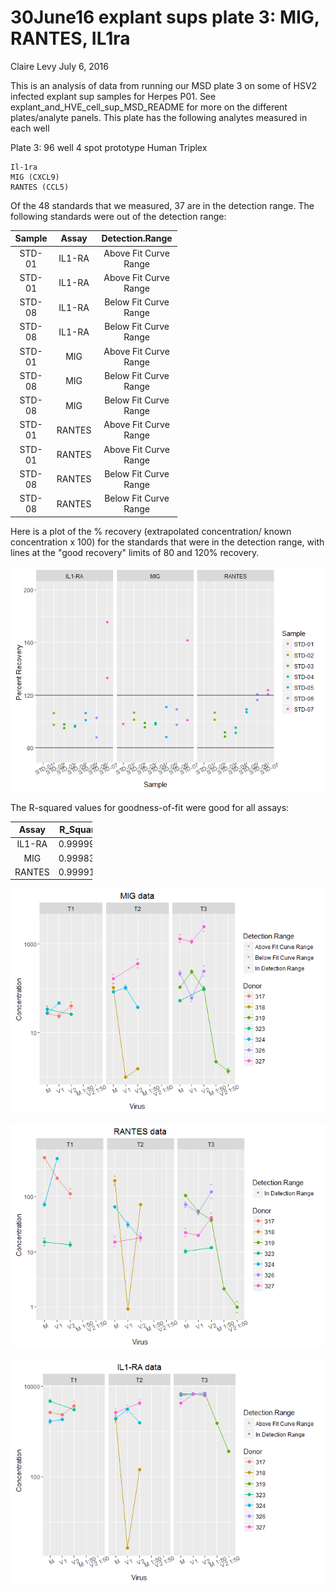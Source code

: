 30June16 explant sups plate 3: MIG, RANTES, IL1ra
================
Claire Levy
July 6, 2016

This is an analysis of data from running our MSD plate 3 on some of HSV2 infected explant sup samples for Herpes P01. See explant\_and\_HVE\_cell\_sup\_MSD\_README for more on the different plates/analyte panels. This plate has the following analytes measured in each well

Plate 3: 96 well 4 spot prototype Human Triplex

    Il-1ra
    MIG (CXCL9)
    RANTES (CCL5)

Of the 48 standards that we measured, 37 are in the detection range. The following standards were out of the detection range:

<table style="width:53%;">
<colgroup>
<col width="12%" />
<col width="11%" />
<col width="29%" />
</colgroup>
<thead>
<tr class="header">
<th align="center">Sample</th>
<th align="center">Assay</th>
<th align="center">Detection.Range</th>
</tr>
</thead>
<tbody>
<tr class="odd">
<td align="center">STD-01</td>
<td align="center">IL1-RA</td>
<td align="center">Above Fit Curve Range</td>
</tr>
<tr class="even">
<td align="center">STD-01</td>
<td align="center">IL1-RA</td>
<td align="center">Above Fit Curve Range</td>
</tr>
<tr class="odd">
<td align="center">STD-08</td>
<td align="center">IL1-RA</td>
<td align="center">Below Fit Curve Range</td>
</tr>
<tr class="even">
<td align="center">STD-08</td>
<td align="center">IL1-RA</td>
<td align="center">Below Fit Curve Range</td>
</tr>
<tr class="odd">
<td align="center">STD-01</td>
<td align="center">MIG</td>
<td align="center">Above Fit Curve Range</td>
</tr>
<tr class="even">
<td align="center">STD-08</td>
<td align="center">MIG</td>
<td align="center">Below Fit Curve Range</td>
</tr>
<tr class="odd">
<td align="center">STD-08</td>
<td align="center">MIG</td>
<td align="center">Below Fit Curve Range</td>
</tr>
<tr class="even">
<td align="center">STD-01</td>
<td align="center">RANTES</td>
<td align="center">Above Fit Curve Range</td>
</tr>
<tr class="odd">
<td align="center">STD-01</td>
<td align="center">RANTES</td>
<td align="center">Above Fit Curve Range</td>
</tr>
<tr class="even">
<td align="center">STD-08</td>
<td align="center">RANTES</td>
<td align="center">Below Fit Curve Range</td>
</tr>
<tr class="odd">
<td align="center">STD-08</td>
<td align="center">RANTES</td>
<td align="center">Below Fit Curve Range</td>
</tr>
</tbody>
</table>

Here is a plot of the % recovery (extrapolated concentration/ known concentration x 100) for the standards that were in the detection range, with lines at the "good recovery" limits of 80 and 120% recovery.

![](30June16_plate_3_explant_sup_files/figure-markdown_github/percent%20recovery-1.png)

The R-squared values for goodness-of-fit were good for all assays:

<table style="width:26%;">
<colgroup>
<col width="11%" />
<col width="15%" />
</colgroup>
<thead>
<tr class="header">
<th align="center">Assay</th>
<th align="center">R_Squared</th>
</tr>
</thead>
<tbody>
<tr class="odd">
<td align="center">IL1-RA</td>
<td align="center">0.9999910</td>
</tr>
<tr class="even">
<td align="center">MIG</td>
<td align="center">0.9998396</td>
</tr>
<tr class="odd">
<td align="center">RANTES</td>
<td align="center">0.9999134</td>
</tr>
</tbody>
</table>

![](30June16_plate_3_explant_sup_files/figure-markdown_github/MIG-1.png)

![](30June16_plate_3_explant_sup_files/figure-markdown_github/RANTES-1.png)

![](30June16_plate_3_explant_sup_files/figure-markdown_github/IL1-ra-1.png)

